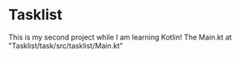 # Tasklist
This is my second project while I am learning Kotlin!
The Main.kt at "Tasklist/task/src/tasklist/Main.kt"
